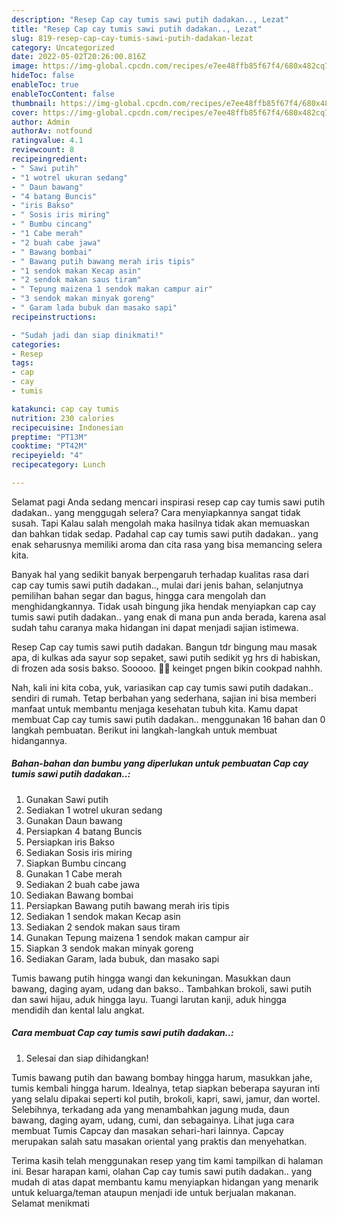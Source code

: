```yaml
---
description: "Resep Cap cay tumis sawi putih dadakan.., Lezat"
title: "Resep Cap cay tumis sawi putih dadakan.., Lezat"
slug: 819-resep-cap-cay-tumis-sawi-putih-dadakan-lezat
category: Uncategorized
date: 2022-05-02T20:26:00.816Z
image: https://img-global.cpcdn.com/recipes/e7ee48ffb85f67f4/680x482cq70/cap-cay-tumis-sawi-putih-dadakan-foto-resep-utama.jpg
hideToc: false
enableToc: true
enableTocContent: false
thumbnail: https://img-global.cpcdn.com/recipes/e7ee48ffb85f67f4/680x482cq70/cap-cay-tumis-sawi-putih-dadakan-foto-resep-utama.jpg
cover: https://img-global.cpcdn.com/recipes/e7ee48ffb85f67f4/680x482cq70/cap-cay-tumis-sawi-putih-dadakan-foto-resep-utama.jpg
author: Admin
authorAv: notfound
ratingvalue: 4.1
reviewcount: 8
recipeingredient:
- " Sawi putih"
- "1 wotrel ukuran sedang"
- " Daun bawang"
- "4 batang Buncis"
- "iris Bakso"
- " Sosis iris miring"
- " Bumbu cincang"
- "1 Cabe merah"
- "2 buah cabe jawa"
- " Bawang bombai"
- " Bawang putih bawang merah iris tipis"
- "1 sendok makan Kecap asin"
- "2 sendok makan saus tiram"
- " Tepung maizena 1 sendok makan campur air"
- "3 sendok makan minyak goreng"
- " Garam lada bubuk dan masako sapi"
recipeinstructions:

- "Sudah jadi dan siap dinikmati!"
categories:
- Resep
tags:
- cap
- cay
- tumis

katakunci: cap cay tumis 
nutrition: 230 calories
recipecuisine: Indonesian
preptime: "PT13M"
cooktime: "PT42M"
recipeyield: "4"
recipecategory: Lunch

---
```



Selamat pagi Anda sedang mencari inspirasi resep cap cay tumis sawi putih dadakan.. yang menggugah selera? Cara menyiapkannya sangat tidak susah. Tapi Kalau salah mengolah maka hasilnya tidak akan memuaskan dan bahkan tidak sedap. Padahal cap cay tumis sawi putih dadakan.. yang enak seharusnya memiliki aroma dan cita rasa yang bisa memancing selera kita.


Banyak hal yang sedikit banyak berpengaruh terhadap kualitas rasa dari cap cay tumis sawi putih dadakan.., mulai dari jenis bahan, selanjutnya pemilihan bahan segar dan bagus, hingga cara mengolah dan menghidangkannya. Tidak usah bingung jika hendak menyiapkan cap cay tumis sawi putih dadakan.. yang enak di mana pun anda berada, karena asal sudah tahu caranya maka hidangan ini dapat menjadi sajian istimewa.

Resep Cap cay tumis sawi putih dadakan. Bangun tdr bingung mau masak apa, di kulkas ada sayur sop sepaket, sawi putih sedikit yg hrs di habiskan, di frozen ada sosis bakso. Sooooo. 🤔🤔 keinget pngen bikin cookpad nahhh.


Nah, kali ini kita coba, yuk, variasikan cap cay tumis sawi putih dadakan.. sendiri di rumah. Tetap berbahan yang sederhana, sajian ini bisa memberi manfaat untuk membantu menjaga kesehatan tubuh kita. Kamu dapat membuat Cap cay tumis sawi putih dadakan.. menggunakan 16 bahan dan 0 langkah pembuatan. Berikut ini langkah-langkah untuk membuat hidangannya.

<!--inarticleads1-->

##### Bahan-bahan dan bumbu yang diperlukan untuk pembuatan Cap cay tumis sawi putih dadakan..:

1. Gunakan  Sawi putih
1. Sediakan 1 wotrel ukuran sedang
1. Gunakan  Daun bawang
1. Persiapkan 4 batang Buncis
1. Persiapkan iris Bakso
1. Sediakan  Sosis iris miring
1. Siapkan  Bumbu cincang
1. Gunakan 1 Cabe merah
1. Sediakan 2 buah cabe jawa
1. Sediakan  Bawang bombai
1. Persiapkan  Bawang putih bawang merah iris tipis
1. Sediakan 1 sendok makan Kecap asin
1. Sediakan 2 sendok makan saus tiram
1. Gunakan  Tepung maizena 1 sendok makan campur air
1. Siapkan 3 sendok makan minyak goreng
1. Sediakan  Garam, lada bubuk, dan masako sapi


Tumis bawang putih hingga wangi dan kekuningan. Masukkan daun bawang, daging ayam, udang dan bakso.. Tambahkan brokoli, sawi putih dan sawi hijau, aduk hingga layu. Tuangi larutan kanji, aduk hingga mendidih dan kental lalu angkat. 

<!--inarticleads2-->

##### Cara membuat Cap cay tumis sawi putih dadakan..:


1. Selesai dan siap dihidangkan!

Tumis bawang putih dan bawang bombay hingga harum, masukkan jahe, tumis kembali hingga harum. Idealnya, tetap siapkan beberapa sayuran inti yang selalu dipakai seperti kol putih, brokoli, kapri, sawi, jamur, dan wortel. Selebihnya, terkadang ada yang menambahkan jagung muda, daun bawang, daging ayam, udang, cumi, dan sebagainya. Lihat juga cara membuat Tumis Capcay dan masakan sehari-hari lainnya. Capcay merupakan salah satu masakan oriental yang praktis dan menyehatkan. 

Terima kasih telah menggunakan resep yang tim kami tampilkan di halaman ini. Besar harapan kami, olahan Cap cay tumis sawi putih dadakan.. yang mudah di atas dapat membantu kamu menyiapkan hidangan yang menarik untuk keluarga/teman ataupun menjadi ide untuk berjualan makanan. Selamat menikmati
